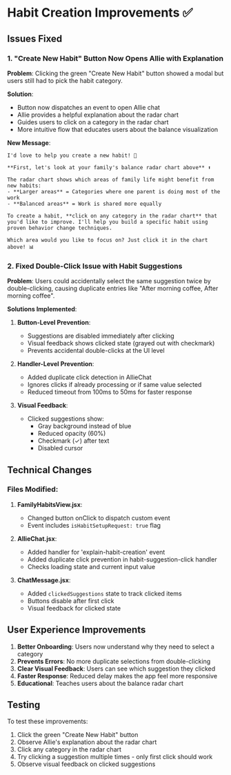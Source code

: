 # Habit Creation Improvements ✅

## Issues Fixed

### 1. **"Create New Habit" Button Now Opens Allie with Explanation**

**Problem**: Clicking the green "Create New Habit" button showed a modal but users still had to pick the habit category.

**Solution**: 
- Button now dispatches an event to open Allie chat
- Allie provides a helpful explanation about the radar chart
- Guides users to click on a category in the radar chart
- More intuitive flow that educates users about the balance visualization

**New Message**:
```
I'd love to help you create a new habit! 🎯

**First, let's look at your family's balance radar chart above** ⬆️

The radar chart shows which areas of family life might benefit from new habits:
- **Larger areas** = Categories where one parent is doing most of the work
- **Balanced areas** = Work is shared more equally

To create a habit, **click on any category in the radar chart** that you'd like to improve. I'll help you build a specific habit using proven behavior change techniques.

Which area would you like to focus on? Just click it in the chart above! 📊
```

### 2. **Fixed Double-Click Issue with Habit Suggestions**

**Problem**: Users could accidentally select the same suggestion twice by double-clicking, causing duplicate entries like "After morning coffee, After morning coffee".

**Solutions Implemented**:

1. **Button-Level Prevention**:
   - Suggestions are disabled immediately after clicking
   - Visual feedback shows clicked state (grayed out with checkmark)
   - Prevents accidental double-clicks at the UI level

2. **Handler-Level Prevention**:
   - Added duplicate click detection in AllieChat
   - Ignores clicks if already processing or if same value selected
   - Reduced timeout from 100ms to 50ms for faster response

3. **Visual Feedback**:
   - Clicked suggestions show:
     - Gray background instead of blue
     - Reduced opacity (60%)
     - Checkmark (✓) after text
     - Disabled cursor

## Technical Changes

### Files Modified:

1. **FamilyHabitsView.jsx**:
   - Changed button onClick to dispatch custom event
   - Event includes `isHabitSetupRequest: true` flag

2. **AllieChat.jsx**:
   - Added handler for 'explain-habit-creation' event
   - Added duplicate click prevention in habit-suggestion-click handler
   - Checks loading state and current input value

3. **ChatMessage.jsx**:
   - Added `clickedSuggestions` state to track clicked items
   - Buttons disable after first click
   - Visual feedback for clicked state

## User Experience Improvements

1. **Better Onboarding**: Users now understand why they need to select a category
2. **Prevents Errors**: No more duplicate selections from double-clicking
3. **Clear Visual Feedback**: Users can see which suggestion they clicked
4. **Faster Response**: Reduced delay makes the app feel more responsive
5. **Educational**: Teaches users about the balance radar chart

## Testing

To test these improvements:
1. Click the green "Create New Habit" button
2. Observe Allie's explanation about the radar chart
3. Click any category in the radar chart
4. Try clicking a suggestion multiple times - only first click should work
5. Observe visual feedback on clicked suggestions